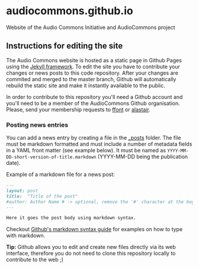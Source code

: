 # audiocommons.github.io
Website of the Audio Commons Initiative and AudioCommons project

## Instructions for editing the site

The Audio Commons website is hosted as a static page in Github Pages using the [Jekyll framework](http://jekyllrb.com).
To edit the site you have to contribute your changes or news posts to this code repository. 
After your changes are commited and merged to the master branch, Github will automatically rebuild the static site and make it instantly available to the public.

In order to contribute to this repository you'll need a Github account and you'll need to be a member of the AudioCommons Github organisation.
Please, send your membership requests to [ffont](https://github.com/ffont) or [alastair](https://github.com/alastair).

### Posting news entries

You can add a news entry by creating a file in the [_posts](https://github.com/AudioCommons/audiocommons.github.io/tree/master/_posts) folder.
The file must be markdown formatted and must include a number of metadata fields in a YAML front matter (see example below). 
It must be named as `YYYY-MM-DD-short-version-of-title.markdown` (YYYY-MM-DD being the publication date).

Example of a markdown file for a news post:

```markdown
---
layout: post
title:  "Title of the post"
#author: Author Name # -> optional, remove the '#' character at the beggining of the line if you want to include the author name
---

Here it goes the post body using markdown syntax.
```

Checkout [Github's markdown syntax guide](https://guides.github.com/features/mastering-markdown/) for examples on how to type with markdown.

**Tip:** Github allows you to edit and create new files directly via its web interface, therefore you do not need to clone this repository locally to contribute to the web ;)
